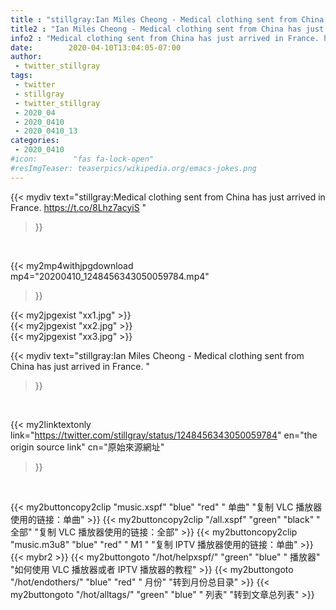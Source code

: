 ```yaml
---
title : "stillgray:Ian Miles Cheong - Medical clothing sent from China has just arrived in France. "
title2 : "Ian Miles Cheong - Medical clothing sent from China has just arrived in France. "
info2 : "Medical clothing sent from China has just arrived in France. https://t.co/8Lhz7acyiS "
date:        2020-04-10T13:04:05-07:00
author:
 - twitter_stillgray
tags:
 - twitter
 - stillgray
 - twitter_stillgray
 - 2020_04
 - 2020_0410
 - 2020_0410_13
categories:
 - 2020_0410
#icon:        "fas fa-lock-open"
#resImgTeaser: teaserpics/wikipedia.org/emacs-jokes.png
---
```


{{< mydiv text="stillgray:Medical clothing sent from China has just arrived in France. https://t.co/8Lhz7acyiS "
>}}
<br>


{{< my2mp4withjpgdownload mp4="20200410_1248456343050059784.mp4"
>}}

{{< my2jpgexist "xx1.jpg" >}}<br>
{{< my2jpgexist "xx2.jpg" >}}<br>
{{< my2jpgexist "xx3.jpg" >}}<br>



{{< mydiv text="stillgray:Ian Miles Cheong - Medical clothing sent from China has just arrived in France. "
>}}
<br>

{{< my2linktextonly link="https://twitter.com/stillgray/status/1248456343050059784"
en="the origin source link" cn="原始來源網址"
>}}


<br>

{{< my2buttoncopy2clip "music.xspf"        "blue"   "red"    " 单曲"  "复制 VLC 播放器使用的链接：单曲" >}} {{< my2buttoncopy2clip "/all.xspf"         "green"  "black"  " 全部"  "复制 VLC 播放器使用的链接：全部" >}} {{< my2buttoncopy2clip "music.m3u8"        "blue"   "red"    " M1 "    "复制 IPTV 播放器使用的链接：单曲" >}} {{< mybr2 >}} {{< my2buttongoto      "/hot/helpxspf/"    "green"  "blue"   " 播放器" "如何使用 VLC 播放器或者 IPTV 播放器的教程" >}} {{< my2buttongoto      "/hot/endothers/"   "blue"   "red"    " 月份"   "转到月份总目录" >}} {{< my2buttongoto      "/hot/alltags/"     "green"  "blue"   " 列表"   "转到文章总列表" >}} 
